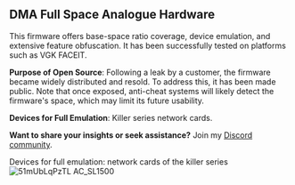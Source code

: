 ## DMA Full Space Analogue Hardware

This firmware offers base-space ratio coverage, device emulation, and extensive feature obfuscation. It has been successfully tested on platforms such as VGK FACEIT.

**Purpose of Open Source**: Following a leak by a customer, the firmware became widely distributed and resold. To address this, it has been made public. Note that once exposed, anti-cheat systems will likely detect the firmware's space, which may limit its future usability.

**Devices for Full Emulation**: Killer series network cards.

**Want to share your insights or seek assistance?** Join my [Discord community](https://discord.gg/qGKXR4ankv).



Devices for full emulation: network cards of the killer series
![51mUbLqPzTL _AC_SL1500_](https://github.com/user-attachments/assets/d94e34b8-e667-4921-b315-cd5d0c62c7da)
